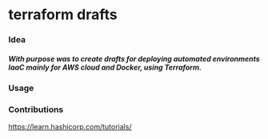 # terraform drafts
### Idea
##### With purpose was to create drafts for deploying automated environments IaaC mainly for AWS cloud and  Docker, using Terraform.

### Usage 

### Contributions
https://learn.hashicorp.com/tutorials/
